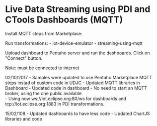 # Live Data Streaming using PDI and CTools Dashboards (MQTT)

Install MQTT steps from Marketplase: 

Run transformations:
	- iot-device-emulator
	- streaming-using-mqtt

Upload dashboard to Pentaho server and run the dashboards. Click on "Connect" button.

Note: must be connected to internet

02/10/2017 
	- Samples were updated to use Pentaho Marketplace MQTT steps instad of custom code in UDJC
	- Updated MQTT libraries in Dashboard 
	- Updated code in dashboard
	- No need to start an MQTT broker, using the one public available	
	- Using now ws://iot.eclipse.org:80/ws for dashboards and tcp://iot.eclipse.org:1883 in PDI transformations.

15/02/108
	- Updated dashboards to have less code
	- Updated ChartJS libraries and code	


